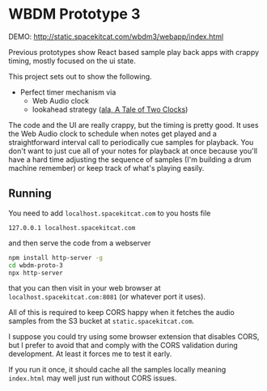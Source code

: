 # WBDM Prototype 3

DEMO: http://static.spacekitcat.com/wbdm3/webapp/index.html

Previous prototypes show React based sample play back apps with crappy timing, mostly focused on the ui state.

This project sets out to show the following.

- Perfect timer mechanism via
  - Web Audio clock
  - lookahead strategy ([ala, A Tale of Two Clocks](https://www.html5rocks.com/en/tutorials/audio/scheduling/))

The code and the UI are really crappy, but the timing is pretty good. It uses the Web Audio clock to schedule when
notes get played and a straightforward interval call to periodically cue samples for playback. You don't want to
just cue all of your notes for playback at once because you'll have a hard time adjusting the sequence of samples
(I'm building a drum machine remember) or keep track of what's playing easily.


## Running

You need to add `localhost.spacekitcat.com` to you hosts file

```
127.0.0.1 localhost.spacekitcat.com
```

and then serve the code from a webserver

```bash
npm install http-server -g
cd wbdm-proto-3
npx http-server
```

that you can then visit in your web browser at `localhost.spacekitcat.com:8081` (or whatever port it uses).

All of this is required to keep CORS happy when it fetches the audio samples from the S3 bucket at `static.spacekitcat.com`.

I suppose you could try using some browser extension that disables CORS, but I prefer to avoid that and comply with the CORS validation during development. At least it forces me to test it early.

If you run it once, it should cache all the samples locally meaning `index.html` may well just run without CORS issues.
